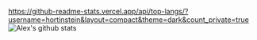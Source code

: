 
https://github-readme-stats.vercel.app/api/top-langs/?username=hortinstein&layout=compact&theme=dark&count_private=true
![Alex's github stats](https://github-readme-stats.vercel.app/api?username=hortinstein&count_private=true&theme=radical&show_icons=true&include_all_commits=true)&nbsp; 
<!--
**hortinstein/hortinstein** is a ✨ _special_ ✨ repository because its `README.md` (this file) appears on your GitHub profile.

Here are some ideas to get you started:

- 🔭 I’m currently working on ...
- 🌱 I’m currently learning ...
- 👯 I’m looking to collaborate on ...
- 🤔 I’m looking for help with ...
- 💬 Ask me about ...
- 📫 How to reach me: ...
- 😄 Pronouns: ...
- ⚡ Fun fact: ...
-->
